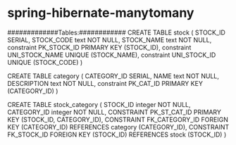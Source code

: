 # spring-hibernate-manytomany
#############Tables:############
CREATE TABLE stock (
  STOCK_ID SERIAL,
  STOCK_CODE text NOT NULL,
  STOCK_NAME text NOT NULL,
  constraint PK_STOCK_ID PRIMARY KEY (STOCK_ID),
  constraint UNI_STOCK_NAME  UNIQUE (STOCK_NAME),
  constraint UNI_STOCK_ID  UNIQUE (STOCK_CODE) 
)

CREATE TABLE category (
  CATEGORY_ID SERIAL,
  NAME text NOT NULL,
  DESCRIPTION text NOT NULL,
  constraint PK_CAT_ID PRIMARY KEY (CATEGORY_ID) 
)

CREATE TABLE  stock_category (
  STOCK_ID integer NOT NULL,
  CATEGORY_ID integer NOT NULL,
  CONSTRAINT PK_ST_CAT_ID PRIMARY KEY (STOCK_ID, CATEGORY_ID),
  CONSTRAINT FK_CATEGORY_ID FOREIGN KEY (CATEGORY_ID) REFERENCES category (CATEGORY_ID),
  CONSTRAINT FK_STOCK_ID FOREIGN KEY (STOCK_ID) REFERENCES stock (STOCK_ID)
)
